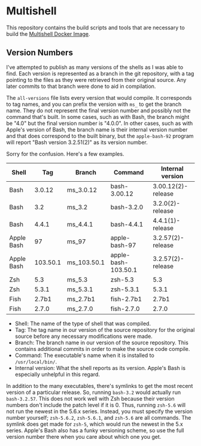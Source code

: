 Multishell
==========

This repository contains the build scripts and tools that are necessary to build the [Multishell Docker Image](https://hub.docker.com/r/fidian/multishell/).


Version Numbers
---------------

I've attempted to publish as many versions of the shells as I was able to find. Each version is represented as a branch in the git repository, with a tag pointing to the files as they were retrieved from their original source. Any later commits to that branch were done to aid in compilation.

The `all-versions` file lists every version that would compile. It corresponds to tag names, and you can prefix the version with `ms_` to get the branch name. They do not represent the final version number and possibly not the command that's built. In some cases, such as with Bash, the branch might be "4.0" but the final version number is "4.0.0". In other cases, such as with Apple's version of Bash, the branch name is their internal version number and that does correspond to the built binary, but the `apple-bash-92` program will report "Bash version 3.2.51(2)" as its version number.

Sorry for the confusion. Here's a few examples.

| Shell      | Tag      | Branch      | Command             | Internal version   |
|------------|----------|-------------|---------------------|--------------------|
| Bash       | 3.0.12   | ms_3.0.12   | bash-3.00.12        | 3.00.12(2)-release |
| Bash       | 3.2      | ms_3.2      | bash-3.2.0          | 3.2.0(2)-release   |
| Bash       | 4.4.1    | ms_4.4.1    | bash-4.4.1          | 4.4.1(1)-release   |
| Apple Bash | 97       | ms_97       | apple-bash-97       | 3.2.57(2)-release  |
| Apple Bash | 103.50.1 | ms_103.50.1 | apple-bash-103.50.1 | 3.2.57(2)-release  |
| Zsh        | 5.3      | ms_5.3      | zsh-5.3             | 5.3                |
| Zsh        | 5.3.1    | ms_5.3.1    | zsh-5.3.1           | 5.3.1              |
| Fish       | 2.7b1    | ms_2.7b1    | fish-2.7b1          | 2.7b1              |
| Fish       | 2.7.0    | ms_2.7.0    | fish-2.7.0          | 2.7.0              |

* Shell: The name of the type of shell that was compiled.
* Tag: The tag name in our version of the source repository for the original source before any necessary modifications were made.
* Branch: The branch name in our version of the source repository. This contains additional commits in order to make the source code compile.
* Command: The executable's name when it is installed to `/usr/local/bin/`.
* Internal version: What the shell reports as its version. Apple's Bash is especially unhelpful in this regard.

In addition to the many executables, there's symlinks to get the most recent version of a particular release. So, running `bash-3.2` would actually run `bash-3.2.57`. This does not work well with Zsh because their version numbers don't include the patch level if it is 0. Thus, running `zsh-5.6` will not run the newest in the 5.6.x series. Instead, you must specify the version number yourself; `zsh-5.6.2`, `zsh-5.6.1`, and `zsh-5.6` are all commands. The symlink does get made for `zsh-5`, which would run the newest in the 5.x series. Apple's Bash also has a funky versioning scheme, so use the full version number there when you care about which one you get.
